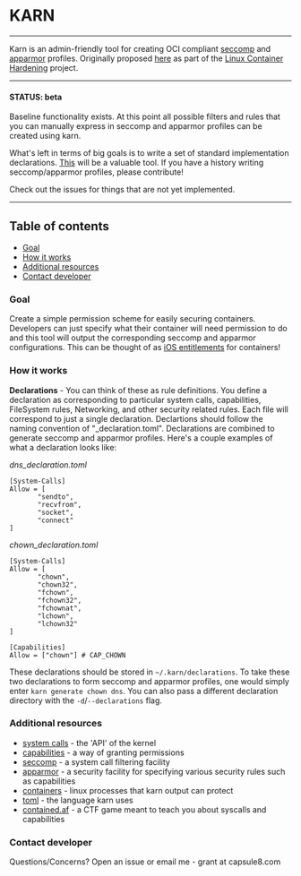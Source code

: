 # KARN
----

Karn is an admin-friendly tool for creating OCI compliant [seccomp](https://en.wikipedia.org/wiki/Seccomp) and [apparmor](https://en.wikipedia.org/wiki/AppArmor) profiles. Originally proposed [here](https://gist.github.com/jessfraz/3a84023ff85471696ee33a20031b9e7b) as part of the [Linux Container Hardening](https://containerhardening.org/) project.

----

#### STATUS: beta

Baseline functionality exists. At this point all possible filters and rules that you can manually express in seccomp and apparmor profiles can be created using karn. 

What's left in terms of big goals is to write a set of standard implementation declarations. [This](https://github.com/moby/moby/blob/52f32818df8bad647e4c331878fa44317e724939/docs/security/seccomp.md#syscalls-blocked-by-the-default-profile) will be a valuable tool. If you have a history writing seccomp/apparmor profiles, please contribute! 

Check out the issues for things that are not yet implemented. 

----

## Table of contents
  
  * [Goal](#user-content-goal)
  * [How it works](#how-it-works)
  * [Additional resources](#additional-resources)
  * [Contact developer](#contact-developer)

### Goal 

Create a simple permission scheme for easily securing containers. Developers can just specify what their container will need permission to do and this tool will output the corresponding seccomp and apparmor configurations. This can be thought of as [iOS entitlements](https://developer.apple.com/library/content/documentation/Miscellaneous/Reference/EntitlementKeyReference/Chapters/AboutEntitlements.html) for containers! 

### How it works

**Declarations** - You can think of these as rule definitions. You define a declaration as corresponding to particular system calls, capabilities, FileSystem rules, Networking, and other security related rules. Each file will correspond to just a single declaration. Declartions should follow the naming convention of "<name>_declaration.toml". Declarations are combined to generate seccomp and apparmor profiles. Here's a couple examples of what a declaration looks like:
 
_dns\_declaration.toml_
 ```
[System-Calls]
Allow = [
        "sendto",
        "recvfrom",
        "socket",
        "connect"
]
 ```

_chown_declaration.toml_
 ```
[System-Calls]
Allow = [
        "chown",
        "chown32",
        "fchown",
        "fchown32",
        "fchownat",
        "lchown",
        "lchown32"
]

[Capabilities]
Allow = ["chown"] # CAP_CHOWN
```

These declarations should be stored in `~/.karn/declarations`. To take these two declarations to form seccomp and apparmor profiles, one would simply enter `karn generate chown dns`. You can also pass a different declaration directory with the `-d`/`--declarations` flag.

### Additional resources

- [system calls](http://man7.org/linux/man-pages/man2/syscalls.2.html) - the 'API' of the kernel
- [capabilities](http://man7.org/linux/man-pages/man7/capabilities.7.html) - a way of granting permissions
- [seccomp](http://man7.org/linux/man-pages/man2/seccomp.2.html) -  a system call filtering facility 
- [apparmor](http://wiki.apparmor.net/index.php/Main_Page) - a security facility for specifying various security rules such as capabilities
- [containers](https://www.docker.com/what-container) - linux processes that karn output can protect
- [toml](https://github.com/toml-lang/toml) - the language karn uses
- [contained.af](https://contained.af/) - a CTF game meant to teach you about syscalls and capabilities

### Contact developer
Questions/Concerns? Open an issue or email me - grant at capsule8.com
